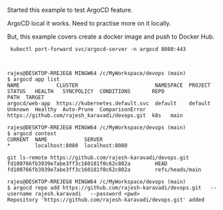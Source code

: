 Started this example to test ArgoCD feature. 

ArgoCD local it works. Need to practise more on it locally. 

But, this example covers create a docker image and push to Docker Hub. 

~~~~
 kubectl port-forward svc/argocd-server -n argocd 8080:443
 


~~~~

~~~~
rajes@DESKTOP-RREJEG8 MINGW64 /c/MyWorkspace/devops (main)
$ argocd app list
NAME            CLUSTER                         NAMESPACE  PROJECT  STATUS   HEALTH   SYNCPOLICY  CONDITIONS       REPO                                           PATH  TARGET
argocd/web-app  https://kubernetes.default.svc  default    default  Unknown  Healthy  Auto-Prune  ComparisonError  https://github.com/rajesh_karavadi/devops.git  k8s   main

rajes@DESKTOP-RREJEG8 MINGW64 /c/MyWorkspace/devops (main)
$ argocd context
CURRENT  NAME            SERVER
*        localhost:8080  localhost:8080

git ls-remote https://github.com/rajesh-karavadi/devops.git
fd100766fb3939e7abe3ff3c160181f0c62c802a        HEAD
fd100766fb3939e7abe3ff3c160181f0c62c802a        refs/heads/main

rajes@DESKTOP-RREJEG8 MINGW64 /c/MyWorkspace/devops (main)
$ argocd repo add https://github.com/rajesh-karavadi/devops.git   --username rajesh.karavadi   --password <pwd>
Repository 'https://github.com/rajesh-karavadi/devops.git' added
~~~~